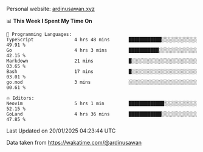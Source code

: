 Personal website: [ardinusawan.xyz](https://ardinusawan.xyz)

<!--START_SECTION:waka-->
📊 **This Week I Spent My Time On** 

```text
💬 Programming Languages: 
TypeScript               4 hrs 48 mins       ████████████░░░░░░░░░░░░░   49.91 % 
Go                       4 hrs 3 mins        ███████████░░░░░░░░░░░░░░   42.15 % 
Markdown                 21 mins             █░░░░░░░░░░░░░░░░░░░░░░░░   03.65 % 
Bash                     17 mins             █░░░░░░░░░░░░░░░░░░░░░░░░   03.01 % 
go.mod                   3 mins              ░░░░░░░░░░░░░░░░░░░░░░░░░   00.61 % 

🔥 Editors: 
Neovim                   5 hrs 1 min         █████████████░░░░░░░░░░░░   52.15 % 
GoLand                   4 hrs 36 mins       ████████████░░░░░░░░░░░░░   47.85 % 
```


 Last Updated on 20/01/2025 04:23:44 UTC
<!--END_SECTION:waka-->
Data taken from https://wakatime.com/@ardinusawan
